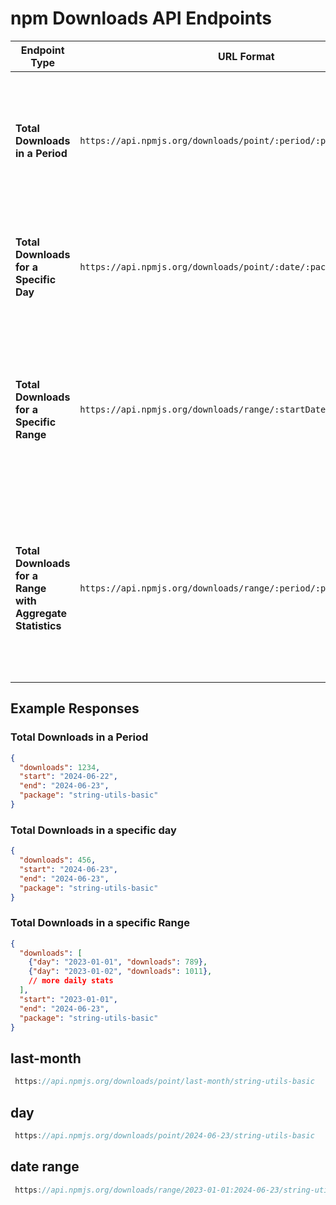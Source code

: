 # npm Downloads API Endpoints

| Endpoint Type | URL Format | Description | Parameters | Example |
|---------------|------------|-------------|------------|---------|
| **Total Downloads in a Period** | `https://api.npmjs.org/downloads/point/:period/:package` | Retrieves the total downloads for a package over a specified period. | `:period` - The time period (`last-day`, `last-week`, `last-month`).<br>`:package` - The name of the npm package. | [Example](https://api.npmjs.org/downloads/point/last-day/string-utils-basic) |
| **Total Downloads for a Specific Day** | `https://api.npmjs.org/downloads/point/:date/:package` | Retrieves the total downloads for a package on a specific day. | `:date` - The specific date in `YYYY-MM-DD` format.<br>`:package` - The name of the npm package. | [Example](https://api.npmjs.org/downloads/point/2024-06-23/string-utils-basic) |
| **Total Downloads for a Specific Range** | `https://api.npmjs.org/downloads/range/:startDate:endDate/:package` | Retrieves the total downloads for a package over a specific date range. | `:startDate` - The start date in `YYYY-MM-DD` format.<br>`:endDate` - The end date in `YYYY-MM-DD` format.<br>`:package` - The name of the npm package. | [Example](https://api.npmjs.org/downloads/range/2023-01-01:2024-06-23/string-utils-basic) |
| **Total Downloads for a Range with Aggregate Statistics** | `https://api.npmjs.org/downloads/range/:period/:package` | Retrieves the total downloads for a package over a specified period with daily breakdowns. | `:period` - The period range (`last-day`, `last-week`, `last-month`, or custom range like `YYYY-MM-DD:YYYY-MM-DD`).<br>`:package` - The name of the npm package. | [Example](https://api.npmjs.org/downloads/range/last-month/string-utils-basic) |

## Example Responses

### Total Downloads in a Period
```json
{
  "downloads": 1234,
  "start": "2024-06-22",
  "end": "2024-06-23",
  "package": "string-utils-basic"
}
```
### Total Downloads in a specific day
```json
{
  "downloads": 456,
  "start": "2024-06-23",
  "end": "2024-06-23",
  "package": "string-utils-basic"
}
```

### Total Downloads in a specific Range
```json
{
  "downloads": [
    {"day": "2023-01-01", "downloads": 789},
    {"day": "2023-01-02", "downloads": 1011},
    // more daily stats
  ],
  "start": "2023-01-01",
  "end": "2024-06-23",
  "package": "string-utils-basic"
}
```
## last-month
``` javascript
 https://api.npmjs.org/downloads/point/last-month/string-utils-basic
```
## day
``` javascript
 https://api.npmjs.org/downloads/point/2024-06-23/string-utils-basic

```
## date range
``` javascript
 https://api.npmjs.org/downloads/range/2023-01-01:2024-06-23/string-utils-basic

```